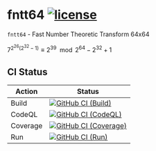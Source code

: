 # fntt64 [![license][license-image]][license-url]

`fntt64` - Fast Number Theoretic Transform 64x64

$7^{2^{26}\left(2^{32}-1\right)}\equiv{2^{39}}\mod{2^{64}-2^{32}+1}$

## CI Status

| Action | Status |
|-|-|
| Build | [![GitHub CI (Build)][github-build-image]][github-build-url] |
| CodeQL | [![GitHub CI (CodeQL)][github-codeql-image]][github-codeql-url] |
| Coverage | [![GitHub CI (Coverage)][github-coverage-image]][github-coverage-url] |
| Run | [![GitHub CI (Run)][github-run-image]][github-run-url] |

[github-build-image]:https://github.com/kei-g/fntt64/actions/workflows/build.yml/badge.svg
[github-build-url]:https://github.com/kei-g/fntt64/actions/workflows/build.yml
[github-codeql-image]:https://github.com/kei-g/fntt64/actions/workflows/codeql.yml/badge.svg
[github-codeql-url]:https://github.com/kei-g/fntt64/actions/workflows/codeql.yml
[github-coverage-image]:https://github.com/kei-g/fntt64/actions/workflows/coverage.yml/badge.svg
[github-coverage-url]:https://github.com/kei-g/fntt64/actions/workflows/coverage.yml
[github-run-image]:https://github.com/kei-g/fntt64/actions/workflows/run.yml/badge.svg
[github-run-url]:https://github.com/kei-g/fntt64/actions/workflows/run.yml
[license-image]:https://img.shields.io/github/license/kei-g/fntt64
[license-url]:https://opensource.org/licenses/BSD-3-Clause
